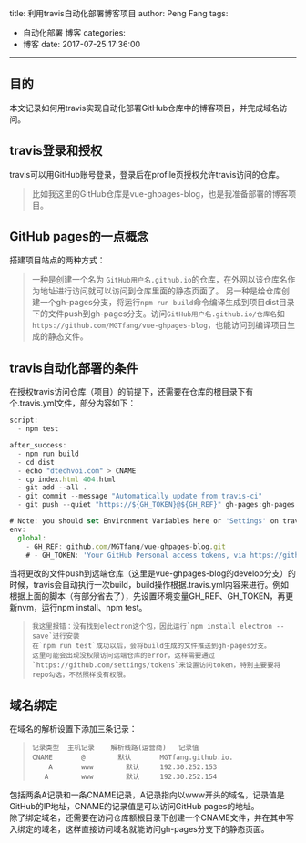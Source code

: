 title: 利用travis自动化部署博客项目
author: Peng Fang
tags:
  - 自动化部署 博客
categories:
  - 博客
date: 2017-07-25 17:36:00
---
## 目的
本文记录如何用travis实现自动化部署GitHub仓库中的博客项目，并完成域名访问。

## travis登录和授权
travis可以用GitHub账号登录，登录后在profile页授权允许travis访问的仓库。 
> 比如我这里的GitHub仓库是vue-ghpages-blog，也是我准备部署的博客项目。

## GitHub pages的一点概念
搭建项目站点的两种方式：
>一种是创建一个名为 `GitHub用户名.github.io`的仓库，在外网以该仓库名作为地址进行访问就可以访问到仓库里面的静态页面了。
> 另一种是给仓库创建一个gh-pages分支，将运行`npm run build`命令编译生成到项目dist目录下的文件push到gh-pages分支。访问`GitHub用户名.github.io/仓库名`如`https://github.com/MGTfang/vue-ghpages-blog`，也能访问到编译项目生成的静态文件。

## travis自动化部署的条件
在授权travis访问仓库（项目）的前提下，还需要在仓库的根目录下有个.travis.yml文件，部分内容如下：
```javascript
script:
  - npm test

after_success:
  - npm run build
  - cd dist
  - echo "dtechvoi.com" > CNAME
  - cp index.html 404.html
  - git add --all .
  - git commit --message "Automatically update from travis-ci"
  - git push --quiet "https://${GH_TOKEN}@${GH_REF}" gh-pages:gh-pages

# Note: you should set Environment Variables here or 'Settings' on travis-ci.org
env:
  global:
    - GH_REF: github.com/MGTfang/vue-ghpages-blog.git
    # - GH_TOKEN: 'Your GitHub Personal access tokens, via https://github.com/settings/tokens'
```
当将更改的文件push到远端仓库（这里是vue-ghpages-blog的develop分支）的时候，travis会自动执行一次build，build操作根据.travis.yml内容来进行。例如根据上面的脚本（有部分省去了），先设置环境变量GH_REF、GH_TOKEN，再更新nvm，运行npm install、npm test。
>     我这里报错：没有找到electron这个包，因此运行`npm install electron --save`进行安装
>     在`npm run test`成功以后，会将build生成的文件推送到gh-pages分支。
>     这里可能会出现没权限访问远端仓库的error，这样需要通过`https://github.com/settings/tokens`来设置访问token，特别主要要将repo勾选，不然照样没有权限。

## 域名绑定
在域名的解析设置下添加三条记录：
>     记录类型 	主机记录 	解析线路(运营商) 	记录值
>     CNAME	      @	       默认	    MGTfang.github.io.
>         A	      www	     默认	    192.30.252.153
>	     A	      www	     默认	    192.30.252.154

包括两条A记录和一条CNAME记录，A记录指向以www开头的域名，记录值是GitHub的IP地址，CNAME的记录值是可以访问GitHub pages的地址。   
除了绑定域名，还需要在访问仓库额根目录下创建一个CNAME文件，并在其中写入绑定的域名，这样直接访问域名就能访问gh-pages分支下的静态页面。